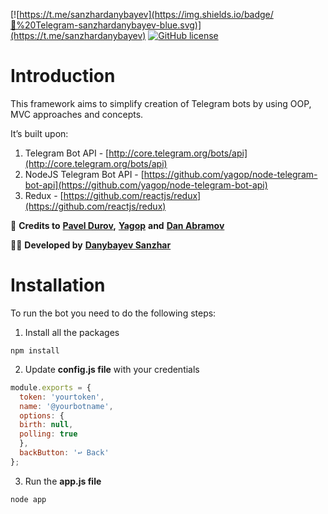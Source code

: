 [![https://t.me/sanzhardanybayev](https://img.shields.io/badge/💬%20Telegram-sanzhardanybayev-blue.svg)](https://t.me/sanzhardanybayev)
[![GitHub license](https://img.shields.io/github/license/sanzhardanybayev/Tellbot.svg)](https://github.com/sanzhardanybayev/Tellbot/blob/master/LICENSE)

# Introduction

This framework aims to simplify creation of Telegram bots by using OOP, MVC approaches and concepts.

  

It’s built upon:

1.  Telegram Bot API - [http://core.telegram.org/bots/api](http://core.telegram.org/bots/api)
2.  NodeJS Telegram Bot API - [https://github.com/yagop/node-telegram-bot-api](https://github.com/yagop/node-telegram-bot-api)
3.  Redux - [https://github.com/reactjs/redux](https://github.com/reactjs/redux)

  

👏  **Credits to** [**Pavel Durov**](https://www.instagram.com/durov)**,** [**Yagop**](https://github.com/yagop) **and** [**Dan Abramov**](https://twitter.com/dan_abramov)

👨‍💻 **Developed by** [**Danybayev Sanzhar**](https://www.facebook.com/s.danybay)

# Installation

To run the bot you need to do the following steps:

1.  Install all the packages

```
npm install
```
2.  Update **config.js file** with your credentials

```js	
module.exports = {  
  token: 'yourtoken',  
  name: '@yourbotname',  
  options: {  
  birth: null,  
  polling: true  
  },  
  backButton: '↩ Back'
};
```
3.  Run the **app.js file** 

```
node app
```
